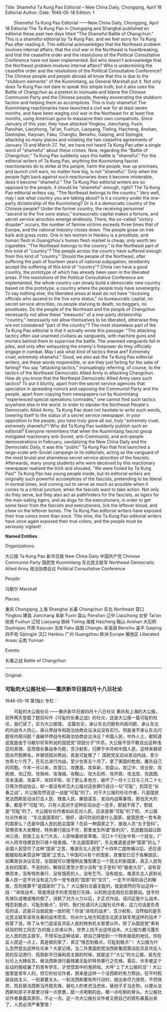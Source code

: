 Title: Shameful Ta Kung Pao Editorial – New China Daily, Chongqing, April 18 Editorial
Author:
Date: 1946-05-18
Edition: 1

　　Shameful Ta Kung Pao Editorial
    ——New China Daily, Chongqing, April 18 Editorial
    The Ta Kung Pao in Chongqing and Shanghai published an editorial these past two days titled "The Shameful Battle of Changchun." This is a shameful editorial by Ta Kung Pao, and we feel sorry for Ta Kung Pao after reading it.
    This editorial acknowledges that the Northeast problem involves internal affairs, that the civil war in the Northeast is heartbreaking, and that the ceasefire order and the resolutions of the Political Consultative Conference have not been implemented. But who doesn't acknowledge that the Northeast problem involves internal affairs? Who is undermining the ceasefire order and the resolutions of the Political Consultative Conference? The Chinese people and people abroad all know that this is due to the "stubborn elements" of the Kuomintang, as General Marshall put it. Not only does Ta Kung Pao not dare to speak this simple truth, but it also uses the Battle of Changchun as a pretext to insinuate and blame the Chinese Communist Party and the Chinese people, thereby exonerating the stubborn faction and helping them as accomplices. This is truly shameful!
    The Kuomintang reactionaries have launched a civil war for at least seven months, and have been waging civil war in the Northeast for at least five months, using American guns to massacre their own compatriots. Since January of this year, they have attacked Yingkou, Jianchang, Fuxin, Panshan, Liaozhong, Tai'an, Fushun, Liaoyang, Tieling, Haicheng, Anshan, Dashiqiao, Kaiyuan, Faku, Changtu, Benxihu, Gaiping, and Sipingjie, attacking so many places and violating the two ceasefire agreements of January 13 and March 27. Yet, we have not heard Ta Kung Pao utter a single word of "shameful" about these crimes. Now, regarding the "Battle of Changchun," Ta Kung Pao suddenly says this battle is "shameful." For the editorial writers of Ta Kung Pao, anything the Kuomintang fascist reactionaries do to strike at the people, harm the people, tear up promises, and launch civil wars, no matter how big, is not "shameful." Only when the people fight back against such reactionaries does it become intolerable, does it become "shameful." The Ta Kung Pao editorial writers are so opposed to the people, it should be "shameful" enough, right?
    The Ta Kung Pao editorial writers say, "The Northeast belongs to the country." Very well, may I ask what country you are talking about? Is it a country under the one-party dictatorship of the Kuomintang? Or is it a democratic country of the Chinese people? Under the former country, the receiving personnel "ascend to the five sons status," bureaucratic capital makes a fortune, and secret service atrocities emerge endlessly. There, the so-called "victory disaster" occurs, the number of famine victims exceeds three times that of Europe, and the national industry closes down. The people gnaw on tree bark and grass roots. One in ten women in Hankou is a prostitute, and human flesh in Guangzhou's human flesh market is cheap, only worth ten cigarettes. "The Northeast belongs to the country." Is the Northeast part of this kind of "country"? The people across the country have suffered enough from this kind of "country." Should the people of the Northeast, after suffering the pain of fourteen years of national subjugation, obediently accept the suffering of this kind of "country"? China can have a good country, the prototype of which has already been seen in the liberated areas. If the resolutions of the Political Consultative Conference are implemented, the whole country can slowly build a democratic new country based on this prototype, a country where the people truly have sovereignty. To say nothing else, the liberated areas at least do not have "receiving officials who ascend to the five sons status," no bureaucratic capital, no secret service atrocities, no people starving to death, no beggars, no prostitutes. Do the people of the Northeast and the people of Changchun necessarily not allow these "treasures" of a one-party dictatorship "country," necessarily not allow themselves to be liberated, otherwise they are not considered "part of the country"?
    The most shameless part of the Ta Kung Pao editorial is that it actually wrote this passage: "The attacking tactics often use unarmed civilians as vanguards, with machine guns and mortars behind them to supervise the battle. The unarmed vanguards fall in piles, and only after exhausting the enemy's firepower do they officially engage in combat. May I ask what kind of tactics these are? Extremely cruel, extremely shameful." Good, we also ask the Ta Kung Pao editorial writers, are these words responsible, or are they just farting for the sake of farting? You say "attacking tactics," insinuatingly referring, of course, to the tactics of the Northeast Democratic Allied Army in attacking Changchun. How do you know that the Northeast Democratic Allied Army uses such tactics? To put it bluntly, apart from the secret service agencies that specialize in spreading rumors and opposing the Communist Party and the people, apart from copying from newspapers run by Kuomintang "experienced special operations comrades," one cannot find such tactics anywhere else in the world. In order to slander the Northeast People's Democratic Allied Army, Ta Kung Pao does not hesitate to write such words, lowering itself to the status of a secret service newspaper. In your opposition to the people, you have truly gone all out, truly "extremely cruel, extremely shameful"!
    Why did Ta Kung Pao suddenly publish such an editorial? Everyone remembers that when the Kuomintang fascist group instigated reactionary anti-Soviet, anti-Communist, and anti-people demonstrations in February, vandalizing the New China Daily and the Democratic Daily, it was this "public" Ta Kung Pao that first launched a large-scale anti-Soviet campaign in its editorials, acting as the vanguard of the most brutal and shameless secret service atrocities of the fascists. Afterwards, many young students who were deceived by this reactionary newspaper realized the trick and shouted, "We were fooled by Ta Kung Pao!" Ta Kung Pao has young people inside, but its editorial writers are originally such powerful accomplices of the fascists, pretending to be liberal in normal times, and coming out to serve as much as possible when it comes to a critical juncture, when the fascists want to take action. Not only do they serve, but they also act as pathfinders for the fascists, as tigers for the man-eating tigers, and as dogs for the executioners, in order to get some favor from the fascists and executioners, lick the leftover blood, and chew on the leftover bones. The Ta Kung Pao editorial writers have exposed their true colors more than once. This time, the Ta Kung Pao editorial writers have once again exposed their true colors, and the people must be seriously vigilant!

**Named Entities**

Organizations:

大公报  Ta Kung Pao
新华日报  New China Daily
中国共产党   Chinese Communist Party
国民党  Kuomintang
东北民主联军  Northeast Democratic Allied Army
政治协商会议  Political Consultative Conference

People:

马歇尔  Marshall

Places:

重庆  Chongqing
上海  Shanghai
长春  Changchun
东北  Northeast
营口  Yingkou
建昌  Jianchang
阜新  Fuxin
盘山  Panshan
辽中  Liaozhong
台安  Tai'an
抚顺  Fushun
辽阳  Liaoyang
铁岭  Tieling
海城  Haicheng
鞍山  Anshan
大石桥  Dashiqiao
开原  Kaiyuan
法库  Faku
昌图  Changtu
本溪湖  Benxihu
盖平  Gaiping
四平街  Sipingjie
汉口  Hankou
广州  Guangzhou
欧洲  Europe
解放区  Liberated Areas
云南  Yunnan

Events:

长春之战  Battle of Changchun



<hr /> 

Original: 


### 可耻的大公报社论——重庆新华日报四月十八日社论

1946-05-18
第1版()
专栏：

　　可耻的大公报社论
    ——重庆新华日报四月十八日社论
    重庆和上海的大公报，前昨两天登载了题目叫作《可耻的长春之战》的社论，这是大公报一篇可耻的社论，我们读了，实为大公报惜。
    这篇社论，承认东北问题有内政问题，承认东北的内战令人伤心，承认停战令和政治协商会议决议没有实行。但是谁不承认东北问题有内政问题？谁破坏停战令和政治协商会议决议？中国人民，中外人士，都知道这就是由于马歇尔将军所说的国民党“顽固分子”作祟。大公报不但不敢说出这种浅显的真理，反而借长春战争为题，含沙射影，归罪于中共和中国人民，这样来替顽固派开脱罪名，并替顽固派帮凶，真是可耻极了！
    国民党反动派发动内战，至少也有七个月了，在东北进行内战，至少也有五个月了，拿了美国的枪炮，屠杀自己的同胞。今年一月以来，攻营口、攻建昌、攻阜新，攻盘山，攻辽中、攻台安、攻抚顺、攻辽阳、攻铁岭、攻海城、攻鞍山、攻大石桥、攻开原、攻法库、攻昌图、攻本溪湖、攻盖平、攻四平街，攻了那么多地方，破坏了一月十三日与三月二十七日两次停战协议，却一直没有听见大公报对这些罪行说过一句“可耻”，到现在“长春之战”，大公报忽然说这一战是“可耻”的了。对于大公报的社论作者，凡是国民党法西斯反动派打击人民、残害人民、撕毁诺言、发动内战等事情，那怕天大的事，都是不“可耻”的，只有人民对于这种反动派还一还手，那就不得了，那就是“可耻”的了。大公报社论作者如此反对人民，应该是够“可耻”的了吧。
    大公报社论作者说：“东北是国家的”。很好，请问你说的是什么国家，是国民党一党专政的国家么？还是中国人民的民主国家？在前一种国家之下，接收人员“五子登科”，官僚资本大发横财，特务暴行层出不穷，那里发生所谓“胜利灾”，饥民数目超过欧洲三倍，民族工业关门大吉，人民啃着树皮草根。汉口十个妇女中有一个妓女，广州人肉市场便宜到只值十枝香烟。“东北是国家的”，东北难道是这种“国家”的么？全国人民受尽了这种“国家”之苦，难道东北人民受了十四年亡国惨痛以后，还应该服服贴贴来受这种“国家”之苦么？中国可以有个好国家，其雏型已见于各解放区，如果政协决议实现，全国就可以慢慢照此雏型建立一个民主的新国家，真正人民有主权的国家。不说别的，解放区里至少至少没有“五子登科”的“接收大员”，没有官僚资本，没有特务暴行，没有饿死的人，没有乞丐，没有妓女。难道东北人民和长春人民一定不许没有这几件一党专政的“国家”的“宝贝”，一定不许得到自己的解放，否则就算不“是国家的”了么？
    大公报社论最无耻的，就是居然的写出这样一段：“进攻战术，常是用徒手的老百姓打先锋，以机枪迫击炮在后面督战。徒手的先锋队成堆成堆的倒了，消耗了对方火力以后，才正式作战，请问这是什么战术，残忍到极点，可耻到极点”。好的，我们也请问大公报社论作者，这几句话是负责任的话，还是只当放屁放一放的呢？你说“进攻的战术”，含沙射影，当然指的是东北民主联军进攻长春的战术而言。你从什么地方知道东北民主联军用这样的战术？拆穿了说，除了从专门造谣反共反人民的特务机关那里以外，除了从国民党“素有经验的特工同志”办的报上抄来以外，世界上找不出这样战术。大公报为要污蔑东北人民的民主联军，不惜写出这种话来，把自己降低到一个特务报纸的地位，你在反人民这一点上，真是做到家了，真正“残忍到极点，可耻到极点”！
    大公报为什么忽然登出这样社论来？大家记得，当二月里国民党法西斯集团策动反苏反共反人民的反动游行、捣毁新华日报和民主报的时候，就是这个“大公”的大公报，首先在社论上大肆反苏，做法西斯进行最残暴无耻的特务暴行之先锋。事后，许多被这个反动的报纸骗了的青年学生，才觉悟其中的鬼把戏，大呼“上了大公报的当”！大公报里是青年人的，但它的社论作者，原来是这样一个法西斯的有力帮凶，在平时假装自由主义，一到紧要关头，一到法西斯要有所行动时，就出来尽力效劳。不但效劳，而且替法西斯当开路先锋，替吃人的老虎当虎伥，替刽子手当走狗，以便从法西斯和郐子手那里讨得一点恩惠，舐一点喝剩的血，嚼一点吃剩的骨头。大公报社论作者暴露其原形，不止一次。这一次大公报社论作者又把自己的原形暴露出来了，人民必须严重警惕！
